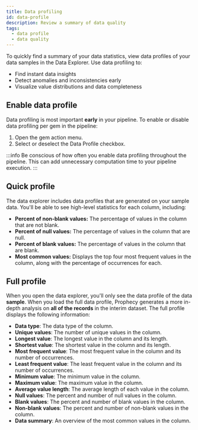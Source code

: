 ```yaml
---
title: Data profiling
id: data-profile
description: Review a summary of data quality
tags:
  - data profile
  - data quality
---
```


To quickly find a summary of your data statistics, view data profiles of your data samples in the Data Explorer. Use data profiling to:

- Find instant data insights
- Detect anomalies and inconsistencies early
- Visualize value distributions and data completeness

## Enable data profile

Data profiling is most important **early** in your pipeline. To enable or disable data profiling per gem in the pipeline:

1. Open the gem action menu.
1. Select or deselect the Data Profile checkbox.

:::info
Be conscious of how often you enable data profiling throughout the pipeline. This can add unnecessary computation time to your pipeline execution.
:::

## Quick profile

The data explorer includes data profiles that are generated on your sample data. You'll be able to see high-level statistics for each column, including:

- **Percent of non-blank values:** The percentage of values in the column that are not blank.
- **Percent of null values:** The percentage of values in the column that are null.
- **Percent of blank values:** The percentage of values in the column that are blank.
- **Most common values:** Displays the top four most frequent values in the column, along with the percentage of occurrences for each.

## Full profile

When you open the data explorer, you'll only see the data profile of the data **sample**. When you load the full data profile, Prophecy generates a more in-depth analysis on **all of the records** in the interim dataset. The full profile displays the following information:

- **Data type**: The data type of the column.
- **Unique values**: The number of unique values in the column.
- **Longest value**: The longest value in the column and its length.
- **Shortest value**: The shortest value in the column and its length.
- **Most frequent value**: The most frequent value in the column and its number of occurrences.
- **Least frequent value**: The least frequent value in the column and its number of occurrences.
- **Minimum value**: The minimum value in the column.
- **Maximum value**: The maximum value in the column.
- **Average value length**: The average length of each value in the column.
- **Null values**: The percent and number of null values in the column.
- **Blank values**: The percent and number of blank values in the column.
- **Non-blank values**: The percent and number of non-blank values in the column.
- **Data summary**: An overview of the most common values in the column.
